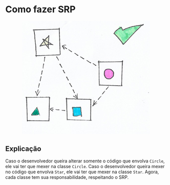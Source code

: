# **Como fazer SRP**

<div align="center">
  <img src="../assets/SRP-CORRECT.png" width="400">
</div>

## **Explicação**

Caso o desenvolvedor queira alterar somente o código que envolva `Circle`, ele vai ter que mexer na classe `Circle`. Caso o desenvolvedor queira mexer no código que envolva `Star`, ele vai ter que mexer na classe `Star`. Agora, cada classe tem sua responsabilidade, respeitando o SRP.